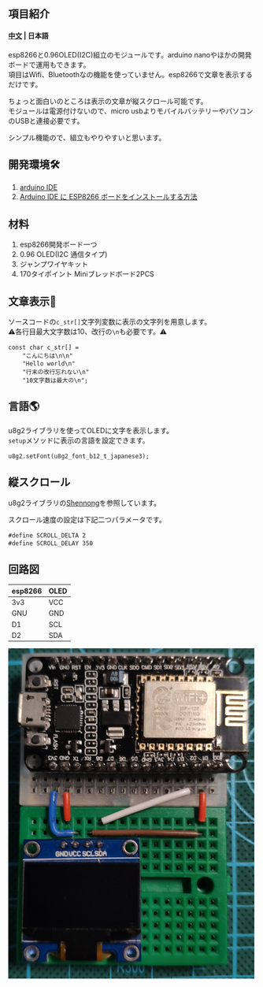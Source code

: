 項目紹介
-------
#### [中文](https://github.com/hanchengxu/message-card)  | 日本語

esp8266と0.96OLED(I2C)組立のモジュールです。arduino nanoやほかの開発ボードで運用もできます。  
項目はWifi、Bluetoothなの機能を使っていません。esp8266で文章を表示するだけです。

ちょっと面白いのところは表示の文章が縦スクロール可能です。  
モジュールは電源付けないので、micro usbよりモバイルバッテリーやパソコンのUSBと連接必要です。

シンプル機能ので、組立もやりやすいと思います。

## 開発環境🛠️
1. [arduino IDE ](https://www.arduino.cc/en/software)
2. [Arduino IDE に  ESP8266 ボードをインストールする方法](https://www.mgo-tec.com/esp8266-board-install01-html)


## 材料
1. esp8266開発ボード一つ
2. 0.96 OLED(I2C 通信タイプ)
3. ジャンプワイヤキット
4. 170タイポイント Miniブレッドボード2PCS

## 文章表示📃
ソースコードの`c_str[]`文字列変数に表示の文字列を用意します。  
⚠️各行目最大文字数は10、改行の`\n`も必要です。⚠️
```
const char c_str[] = 
    "こんにちは\n\n"
    "Hello world\n"
    "行末の改行忘れない\n"
    "10文字数は最大の\n";
```
## 言語🌎
u8g2ライブラリを使ってOLEDに文字を表示します。  
`setup`メソッドに表示の言語を設定できます。
```
u8g2.setFont(u8g2_font_b12_t_japanese3);
```

## 縦スクロール
u8g2ライブラリの[Shennong](https://github.com/olikraus/u8g2/blob/master/sys/arduino/u8g2_full_buffer/Shennong/Shennong.ino)を参照しています。

スクロール速度の設定は下記二つパラメータです。
```
#define SCROLL_DELTA 2
#define SCROLL_DELAY 350
```
## 回路図

| esp8266 | OLED |
----|---- 
| 3v3 | VCC |
| GNU | GND |
| D1 | SCL |
| D2 | SDA |  
<img src="https://github.com/hanchengxu/message-card/blob/main/3c10c88870aa0de9324506aeea43fad.jpg" width="500px" alt="" align=center />  

